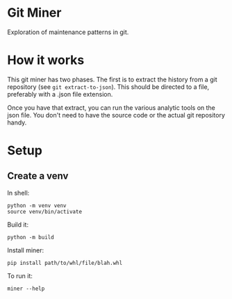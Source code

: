 # Git Miner

Exploration of maintenance patterns in git.

# How it works

This git miner has two phases. The first is to extract the history from a
git repository (see `git extract-to-json`). This should be directed to a file,
preferably with a .json file extension.

Once you have that extract, you can run the various analytic tools on
the json file. You don't need to have the source code or the actual
git repository handy.

# Setup

## Create a venv

In shell:

	python -m venv venv
	source venv/bin/activate

Build it:

    python -m build

Install miner:

    pip install path/to/whl/file/blah.whl

To run it:

    miner --help



